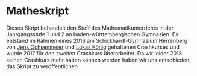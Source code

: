 # Matheskript

Dieses Skript behandelt den Stoff des Mathematikunterrichts in der Jahrgangsstufe 1 und 2 
an baden-württembergischen Gymnasien. Es entstand im Rahmen eines 2016 am Schickhardt-Gymnasium 
Herrenberg von [Jens Ochsenmeier](https://github.com/Jintzo) und [Lukas König](https://github.com/glowgrape) 
gehaltenen Crashkurses und wurde 2017 für den zweiten Crashkurs überarbeitet. Da wir leider 
2018 keinen Crashkurs mehr halten können werden haben wir uns entschieden, das Skript zu veröffentlichen.
